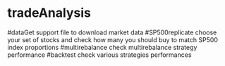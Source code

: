 # tradeAnalysis
#dataGet
support file to download market data
#SP500replicate
choose your set of stocks and check how many you should buy to match SP500 index proportions
#multirebalance
check multirebalance strategy performance
#backtest
check various strategies performances
